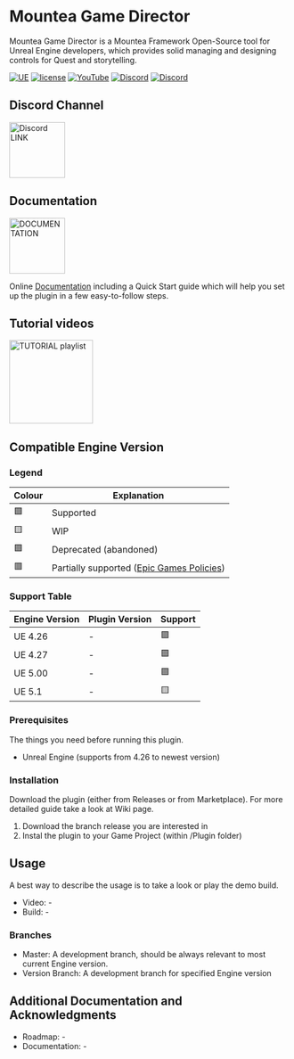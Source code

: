 # Mountea Game Director
Mountea Game Director is a Mountea Framework Open-Source tool for Unreal Engine developers, which provides solid managing and designing controls for Quest and storytelling.

[![UE](https://img.shields.io/badge/supported-4.26%2B-green)](https://github.com/Mountea-Framework/ActorInventoryPlugin/master/README.md#compatible-engine-version)
[![license](https://img.shields.io/badge/license-Apache%20License%20++-99c711?labelColor=555555&style=flat&link=https://github.com/Mountea-Framework/MounteaQuestSystem/blob/master/LICENSE)](https://github.com/Mountea-Framework/MounteaQuestSystem/blob/master/LICENSE)
[![YouTube](https://img.shields.io/badge/YouTube-Subscribe-red?style=flat&logo=youtube)](https://www.youtube.com/@mounteaframework)
[![Discord](https://badgen.net/discord/online-members/2vXWEEN?label=Discord&logo=discord&logoColor=ffffff&color=7389D8)](https://discord.com/invite/2vXWEEN)
[![Discord](https://badgen.net/discord/members/2vXWEEN?label=Discord&logo=discord&logoColor=ffffff&color=7389D8)](https://discord.com/invite/2vXWEEN)

## Discord Channel
<a href="https://discord.gg/waYT2cn37z"><img src="https://anbhelp.zendesk.com/hc/article_attachments/360021176052/discord.gif" alt="Discord LINK" width="100"></a>

## Documentation
<a href="https://discord.gg/2vXWEEN"><img src="https://media.tenor.com/mTz7WCbH92oAAAAj/book-transparent.gif" alt="DOCUMENTATION" width="100"></a>

Online [Documentation](https://github.com/Mountea-Framework/MounteaQuestSystem/wiki/Getting-Started) including a Quick Start guide which will help you set up the plugin in a few easy-to-follow steps.

## Tutorial videos
<a href="https://www.youtube.com/playlist?list=PLIU53wA8zZmg5eBKEcpZr7G8JBBZ4QPKq"><img src="https://cdnl.iconscout.com/lottie/premium/thumb/youtube-8622218-6842833.gif" alt="TUTORIAL playlist" width="150"></a>

## Compatible Engine Version

### Legend
Colour | Explanation
-------------- | --------------
🟩 | Supported
🟨 | WIP
🟪 | Deprecated (abandoned)
🟥 | Partially supported ([Epic Games Policies](https://www.unrealengine.com/en-US/marketplace-guidelines#263d)) 

### Support Table
Engine Version | Plugin Version | Support
-------------- | -------------- | ----
UE 4.26 | - | 🟪
UE 4.27 | - | 🟪
UE 5.00 | - | 🟪
UE 5.1 | - | 🟨

### Prerequisites

The things you need before running this plugin.

* Unreal Engine (supports from 4.26 to newest version)

### Installation

Download the plugin (either from Releases or from Marketplace). For more detailed guide take a look at Wiki page.

1. Download the branch release you are interested in
2. Instal the plugin to your Game Project (within /Plugin folder)


## Usage

A best way to describe the usage is to take a look or play the demo build.
* Video: -
* Build: -

### Branches

* Master: A development branch, should be always relevant to most current Engine version.
* Version Branch: A development branch for specified Engine version

## Additional Documentation and Acknowledgments

* Roadmap: -
* Documentation: -
